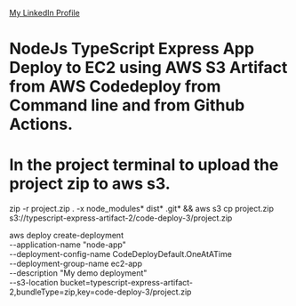 [My LinkedIn Profile](https://www.linkedin.com/in/ajeesh-j-1170041b/)

# NodeJs TypeScript Express App Deploy to EC2 using AWS S3 Artifact from AWS Codedeploy from Command line and from Github Actions. 

# In the project terminal to upload the project zip to aws s3.
zip -r project.zip . -x node_modules\* dist\* .git\* && aws s3 cp project.zip s3://typescript-express-artifact-2/code-deploy-3/project.zip


aws deploy create-deployment \
              --application-name "node-app" \
              --deployment-config-name CodeDeployDefault.OneAtATime \
              --deployment-group-name ec2-app \
              --description "My demo deployment" \
              --s3-location bucket=typescript-express-artifact-2,bundleType=zip,key=code-deploy-3/project.zip